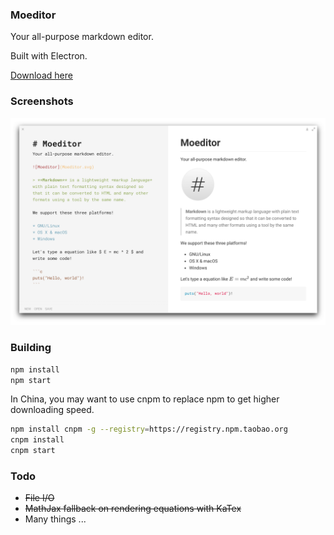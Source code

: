 ### Moeditor
Your all-purpose markdown editor.

Built with Electron.

[Download here](https://github.com/Moeditor/Moeditor/releases)

### Screenshots
![Moeditor](screenshots/Moeditor.png)

### Building
```bash
npm install
npm start
```

In China, you may want to use cnpm to replace npm to get higher downloading speed.

```bash
npm install cnpm -g --registry=https://registry.npm.taobao.org
cnpm install
cnpm start
```

### Todo
* ~~File I/O~~
* ~~MathJax fallback on rendering equations with KaTex~~
* Many things ...
